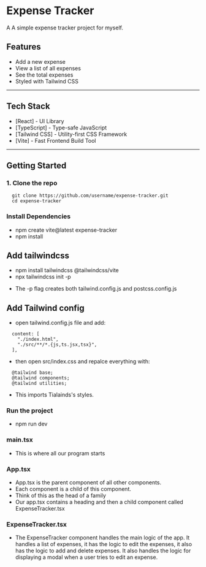 # Expense Tracker

A A simple expense tracker project for myself.

## Features

- Add a new expense
- View a list of all expenses
- See the total expenses
- Styled with Tailwind CSS

---

## Tech Stack

- [React] - UI Library
- [TypeScript] - Type-safe JavaScript
- [Tailwind CSS] - Utility-first CSS Framework
- [Vite] - Fast Frontend Build Tool

---

## Getting Started

### 1. Clone the repo

```
  git clone https://github.com/username/expense-tracker.git
  cd expense-tracker
```

### Install Dependencies

- npm create vite@latest expense-tracker
- npm install

## Add tailwindcss

- npm install tailwindcss @tailwindcss/vite
- npx tailwindcss init -p

* The -p flag creates both tailwind.config.js and postcss.config.js

## Add Tailwind config

- open tailwind.config.js file and add:

```
  content: [
    "./index.html",
    "./src/**/*.{js,ts.jsx,tsx}",
  ],
```

- then open src/index.css and repalce everything with:

```
  @tailwind base;
  @tailwind components;
  @tailwind utilities;
```

- This imports Tialainds's styles.

### Run the project

- npm run dev

### main.tsx

- This is where all our program starts

### App.tsx

- App.tsx is the parent component of all other components.
- Each component is a child of this component.
- Think of this as the head of a family
- Our app.tsx contains a heading and then a child component called ExpenseTracker.tsx

### ExpenseTracker.tsx

- The ExpenseTracker component handles the main logic of the app. It handles a list of expenses, it has the logic to edit the expenses, it also has the logic to add and delete expenses. It also handles the logic for displaying a modal when a user tries to edit an expense.
